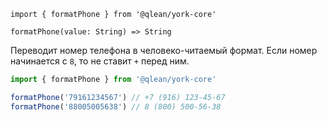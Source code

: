 `import { formatPhone } from '@qlean/york-core'`

`formatPhone(value: String) => String`

Переводит номер телефона в человеко-читаемый формат.
Если номер начинается с `8`, то не ставит `+` перед ним.

```js static
import { formatPhone } from '@qlean/york-core'

formatPhone('79161234567') // +7 (916) 123-45-67
formatPhone('88005005638') // 8 (800) 500-56-38
```
